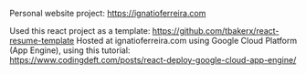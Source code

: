 Personal website project: https://ignatioferreira.com

Used this react project as a template: 
https://github.com/tbakerx/react-resume-template
Hosted at ignatioferreira.com using Google Cloud Platform (App Engine), using this tutorial:  
https://www.codingdeft.com/posts/react-deploy-google-cloud-app-engine/
